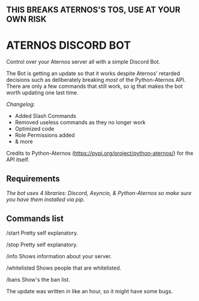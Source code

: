## THIS BREAKS ATERNOS'S TOS, USE AT YOUR OWN RISK ##

# ATERNOS DISCORD BOT
Control over your Aternos server all with a simple Discord Bot.

The Bot is getting an update so that it works despite Aternos' retarded decisions such as deliberately breaking *most* of the Python-Aternos API. There are only a few commands that still work, so ig that makes the bot worth updating one last time.

*Changelog:*
+ Added Slash Commands
+ Removed useless commands as they no longer work
+ Optimized code
+ Role Permissions added
+ & more

Credits to Python-Aternos (https://pypi.org/project/python-aternos/) for the API itself.

## Requirements

*The bot uses 4 libraries: Discord, Asyncio, & Python-Aternos so make sure you have them installed via pip.*

## Commands list

/start Pretty self explanatory.

/stop Pretty self explanatory.

/info Shows information about your server. 

/whitelisted Shows people that are whitelisted. 

/bans Show's the ban list. 

The update was written in like an hour, so it might have some bugs.
